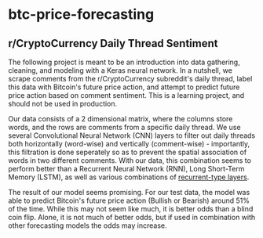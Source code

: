 # btc-price-forecasting

## r/CryptoCurrency Daily Thread Sentiment

The following project is meant to be an introduction into data gathering, cleaning, and modeling with a Keras neural network. In a nutshell, we scrape comments from the r/CryptoCurrency subreddit's daily thread, label this data with Bitcoin's future price action, and attempt to predict future price action based on comment sentiment. This is a learning project, and should not be used in production.

Our data consists of a 2 dimensional matrix, where the columns store words, and the rows are comments from a specific daily thread. We use several Convolutional Neural Network (CNN) layers to filter out daily threads both horizontally (word-wise) and vertically (comment-wise) - importantly, this filtration is done seperately so as to prevent the spatial association of words in two different comments. With our data, this combination seems to perform better than a Recurrent Neural Network (RNN), Long Short-Term Memory (LSTM), as well as various combinations of [recurrent-type layers](https://keras.io/api/layers/recurrent_layers/).

The result of our model seems promising. For our test data, the model was able to predict Bitcoin's future price action (Bullish or Bearish) around 51% of the time. While this may not seem like much, it is better odds than a blind coin flip. Alone, it is not much of better odds, but if used in combination with other forecasting models the odds may increase.

